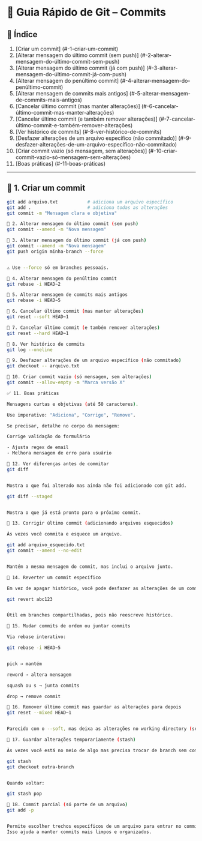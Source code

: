 # 📘 Guia Rápido de Git – Commits

## 📑 Índice

1. [Criar um commit]
   (#-1-criar-um-commit)
2. [Alterar mensagem do último commit (sem push)]
   (#-2-alterar-mensagem-do-último-commit-sem-push)
3. [Alterar mensagem do último commit (já com push)]
   (#-3-alterar-mensagem-do-último-commit-já-com-push)
4. [Alterar mensagem do penúltimo commit]
   (#-4-alterar-mensagem-do-penúltimo-commit)
5. [Alterar mensagem de commits mais antigos]
   (#-5-alterar-mensagem-de-commits-mais-antigos)
6. [Cancelar último commit (mas manter alterações)]
   (#-6-cancelar-último-commit-mas-manter-alterações)
7. [Cancelar último commit (e também remover alterações)]
   (#-7-cancelar-último-commit-e-também-remover-alterações)
8. [Ver histórico de commits]
   (#-8-ver-histórico-de-commits)
9. [Desfazer alterações de um arquivo específico (não commitado)]
   (#-9-desfazer-alterações-de-um-arquivo-específico-não-commitado)
10. [Criar commit vazio (só mensagem, sem alterações)]
    (#-10-criar-commit-vazio-só-mensagem-sem-alterações)
11. [Boas práticas]
    (#-11-boas-práticas)

---

## 🔹 1. Criar um commit

```bash
git add arquivo.txt           # adiciona um arquivo específico
git add .                     # adiciona todas as alterações
git commit -m "Mensagem clara e objetiva"

🔹 2. Alterar mensagem do último commit (sem push)
git commit --amend -m "Nova mensagem"

🔹 3. Alterar mensagem do último commit (já com push)
git commit --amend -m "Nova mensagem"
git push origin minha-branch --force


⚠️ Use --force só em branches pessoais.

🔹 4. Alterar mensagem do penúltimo commit
git rebase -i HEAD~2

🔹 5. Alterar mensagem de commits mais antigos
git rebase -i HEAD~5

🔹 6. Cancelar último commit (mas manter alterações)
git reset --soft HEAD~1

🔹 7. Cancelar último commit (e também remover alterações)
git reset --hard HEAD~1

🔹 8. Ver histórico de commits
git log --oneline

🔹 9. Desfazer alterações de um arquivo específico (não commitado)
git checkout -- arquivo.txt

🔹 10. Criar commit vazio (só mensagem, sem alterações)
git commit --allow-empty -m "Marca versão X"

✅ 11. Boas práticas

Mensagens curtas e objetivas (até 50 caracteres).

Use imperativo: "Adiciona", "Corrige", "Remove".

Se precisar, detalhe no corpo da mensagem:

Corrige validação do formulário

- Ajusta regex de email
- Melhora mensagem de erro para usuário

🔹 12. Ver diferenças antes de commitar
git diff


Mostra o que foi alterado mas ainda não foi adicionado com git add.

git diff --staged


Mostra o que já está pronto para o próximo commit.

🔹 13. Corrigir último commit (adicionando arquivos esquecidos)

Às vezes você commita e esquece um arquivo.

git add arquivo_esquecido.txt
git commit --amend --no-edit


Mantém a mesma mensagem do commit, mas inclui o arquivo junto.

🔹 14. Reverter um commit específico

Em vez de apagar histórico, você pode desfazer as alterações de um commit, criando um novo commit que anula ele:

git revert abc123


Útil em branches compartilhadas, pois não reescreve histórico.

🔹 15. Mudar commits de ordem ou juntar commits

Via rebase interativo:

git rebase -i HEAD~5


pick → mantém

reword → altera mensagem

squash ou s → junta commits

drop → remove commit

🔹 16. Remover último commit mas guardar as alterações para depois
git reset --mixed HEAD~1


Parecido com o --soft, mas deixa as alterações no working directory (sem staged).

🔹 17. Guardar alterações temporariamente (stash)

Às vezes você está no meio de algo mas precisa trocar de branch sem commitar:

git stash
git checkout outra-branch


Quando voltar:

git stash pop

🔹 18. Commit parcial (só parte de um arquivo)
git add -p


Permite escolher trechos específicos de um arquivo para entrar no commit.
Isso ajuda a manter commits mais limpos e organizados.
```

